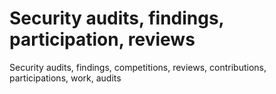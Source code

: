 # Security audits, findings, participation, reviews 
Security audits, findings, competitions, reviews, contributions, participations, work, audits 
